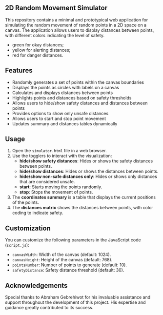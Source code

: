 ## 2D Random Movement Simulator
This repository contains a minimal and prototypical web application for simulating the random movement of random points in a 2D space on a canvas. The application allows users to display distances between points, with different colors indicating the level of safety.
- green for okay distances;
- yellow for alerting distances;
- red for danger distances.

## Features

- Randomly generates a set of points within the canvas boundaries
- Displays the points as circles with labels on a canvas
- Calculates and displays distances between points
- Highlights points and distances based on safety thresholds
- Allows users to hide/show safety distances and distances between points
- Provides options to show only unsafe distances
- Allows users to start and stop point movement
- Updates summary and distances tables dynamically

## Usage

1. Open the `simulator.html` file in a web browser.
2. Use the togglers to interact with the visualization:
   - **hide/show safety distances**: Hides or shows the safety distances between points.
   - **hide/show distances**: Hides or shows the distances between points.
   - **hide/show non-safe distances only**: Hides or shows only distances that are considered unsafe.
   - **start**: Starts moving the points randomly.
   - **stop**: Stops the movement of points.
3. The **coordinates summary** is a table that displays the current positions of the points.
4. The **distances matrix** shows the distances between points, with color coding to indicate safety.

## Customization

You can customize the following parameters in the JavaScript code (`script.js`):

- `canvasWidth`: Width of the canvas (default: 1024).
- `canvasHeight`: Height of the canvas (default: 768).
- `pointsNumber`: Number of points to generate (default: 10).
- `safetyDistance`: Safety distance threshold (default: 30).

## Acknowledgements

Special thanks to Abraham Gebrehiwot for his invaluable assistance and support throughout the development of this project.
His expertise and guidance greatly contributed to its success.

